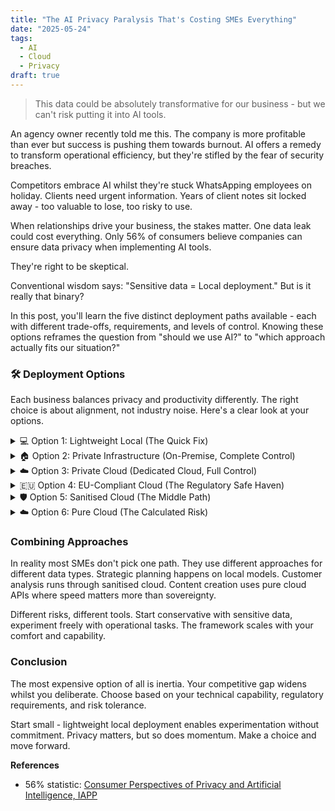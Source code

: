 ```yaml
---
title: "The AI Privacy Paralysis That's Costing SMEs Everything"
date: "2025-05-24"
tags:
  - AI
  - Cloud
  - Privacy
draft: true
---
```


> This data could be absolutely transformative for our business - but we can't risk putting it into AI tools.

An agency owner recently told me this. The company is more profitable than ever but success is pushing them towards burnout. AI offers a remedy to transform operational efficiency, but they're stifled by the fear of security breaches.

Competitors embrace AI whilst they're stuck WhatsApping employees on holiday. Clients need urgent information. Years of client notes sit locked away - too valuable to lose, too risky to use.

When relationships drive your business, the stakes matter. One data leak could cost everything. Only 56% of consumers believe companies can ensure data privacy when implementing AI tools. 

They're right to be skeptical.

Conventional wisdom says: "Sensitive data = Local deployment." But is it really that binary?

In this post, you'll learn the five distinct deployment paths available - each with different trade-offs, requirements, and levels of control. Knowing these options reframes the question from "should we use AI?" to "which approach actually fits our situation?"

### 🛠️ Deployment Options

Each business balances privacy and productivity differently. The right choice is about alignment, not industry noise. Here's a clear look at your options.

<details>
<summary>💻 Option 1: Lightweight Local (The Quick Fix)</summary>
<div style="margin-left: 1.5em;">

**What?** Deploys AI models on your own device, enabling private, custom chat-based workflows.

**Example:** <a href="https://ollama.com/" target="_blank" rel="noopener noreferrer">Ollama</a> + <a href="https://github.com/open-webui/open-webui" target="_blank" rel="noopener noreferrer">Open WebUI</a> running in Docker on laptops for individual use.

**When?** This works when you need immediate privacy for simple chat based tasks but don't have technical resources.

**Cost estimates:**
- Setup: $0-650 (per person if hardware upgrade required)
- Ongoing: $0/month
- Time investment: 8-12 hours initial setup and learning

**Difficulty:** Quick start (1-2 weeks)

**Considerations**
- Limited capability that won't scale beyond personal productivity
- Models less capable than cloud based one
- Need decent laptop hardware to run models
- Requires some technical proficiency to run models locally
- Works well for fixing individual productivity rather than business transformation

</div>
</details>
<details>
<summary>🏠 Option 2: Private Infrastructure (On-Premise, Complete Control)</summary>
<div style="margin-left: 1.5em;">

**What:** Run AI models entirely on your own physical hardware, managed and secured by your team, with no external cloud dependencies.

**Example:** <a href="https://vllm.ai/" target="_blank" rel="noopener noreferrer">vLLM</a> running a <a href="https://github.com/EleutherAI/gpt-neox" target="_blank" rel="noopener noreferrer">GPT-NeoX</a> LLM model on a local GPU rack sat behind a <a href="https://caddyserver.com/" target="_blank" rel="noopener noreferrer">Caddy</a> proxy.

**When?** You have high-security requirements, substantial technical expertise, and budget for complete data control.

**Cost estimates:**
- Setup: $19,000-65,000 (servers, GPUs, networking, installation)
- Ongoing: $2,600-6,500/month (power, cooling, maintenance, staff time)
- Time investment: 2-3 months full deployment

**Difficulty:** Major project (3+ months) + ongoing technical maintenance

**Considerations**
- Expensive upfront hardware investment (GPUs, servers, networking)
- Requires dedicated technical team for setup and ongoing maintenance
- Complex infrastructure management and security responsibilities
- Significant ongoing costs for power, cooling, and updates
- Maximum privacy and control but substantial resource commitment
- Best for organisations where zero external data exposure is non-negotiable

</div>
</details>
<details>
<summary>☁️ Option 3: Private Cloud (Dedicated Cloud, Full Control)</summary>
<div style="margin-left: 1.5em;">

**What:** Run AI models on dedicated cloud resources that you control and configure, not shared/public SaaS.

**Example:** Deploy LLMs like Llama 3 using vLLM on dedicated AWS EC2 instances with Inferentia/Trainium chips for scalable, managed inference. <a href="https://aws.amazon.com/blogs/machine-learning/serving-llms-using-vllm-and-amazon-ec2-instances-with-aws-ai-chips/?utm_source=chatgpt.com" target="_blank" rel="noopener noreferrer">AWS deployment guide</a>

**When?** You need control and scalability, but want to avoid on-premise hardware and leverage cloud flexibility.

**Cost estimates:**
- Setup: $0-2,600 (cloud integration, configuration)
- Ongoing: $650-3,900/month (cloud compute, storage, bandwidth)
- Time investment: 1-3 weeks setup and scaling

**Difficulty:** Medium complexity (1-2 months) + ongoing technical maintenance

**Considerations**
- Lower upfront cost than on-premise, but ongoing cloud spend
- Still requires technical expertise for secure configuration and management
- Data remains under your control, but is hosted offsite
- Easier to scale up or down as needs change
- Vendor lock-in and cloud compliance still need to be managed

</div>
</details>
<details>
<summary>🇪🇺 Option 4: EU-Compliant Cloud (The Regulatory Safe Haven)</summary>
<div style="margin-left: 1.5em;">

EU-hosted providers offering data residency compliance and GDPR-first solutions. This suits EU businesses with strict regulatory requirements.

**Examples:**
- <a href="https://aleph-alpha.com/" target="_blank" rel="noopener noreferrer">Aleph Alpha</a>: A sovereign, transparent EU-based provider focused on data protection, explainability, and compliance for critical industries and the public sector.
- <a href="https://openai.com/index/introducing-data-residency-in-europe/" target="_blank" rel="noopener noreferrer">OpenAI European Data Residency</a>: Mainstream LLMs with new options for processing and storing data exclusively within the EU, helping address GDPR and client data residency requirements.

**Cost estimates:**
- Setup: $0-2,600 (integration and compliance review)
- Ongoing: $260-2,600/month (depending on usage and provider)
- Time investment: 2-4 weeks setup and compliance verification

**Difficulty:** Medium complexity (1-2 months) + ongoing technical maintenance

**Considerations**
- Best for when regulatory requirements are your primary concern
- Do you need data residency guarantees to satisfy clients or auditors

</div>
</details>
<details>
<summary>🛡️ Option 5: Sanitised Cloud (The Middle Path)</summary>
<div style="margin-left: 1.5em;">

**What?** Data obfuscation combined with cloud APIs

**Example:** <a href="https://n8n.io/" target="_blank" rel="noopener noreferrer">N8N</a> jobs running data pipelines to sanitise data before calling cloud based LLM models

**When?** You want cloud performance with enhanced data protection and have the expertise for careful implementation.

**Cost estimates:**
- Setup: $3,900-10,400 (sanitisation system development)
- Ongoing: $390-1,950/month (cloud costs + monitoring tools)
- Time investment: 4-6 weeks development and testing

**Difficulty:** Medium complexity (1-2 months) + ongoing technical maintenance

**Considerations**
- Requires technical expertise to implement data sanitisation properly
- Need robust obfuscation processes to protect sensitive information
- Ongoing management of privacy controls and monitoring
- More complex than standard cloud but less than full local infrastructure
- Good balance of performance and privacy for technically capable teams
- Success depends on quality of your data protection implementation

</div>
</details>
<details>
<summary>☁️ Option 6: Pure Cloud (The Calculated Risk)</summary>
<div style="margin-left: 1.5em;">

**What?** Standard cloud APIs with strong contracts and monitoring systems. Choose this when speed of deployment matters more than privacy concerns. Fastest implementation but requires ongoing risk management.

**Example:** Direct OpenAI, Anthropic, Gemini API usage in your workflows

**Cost estimates:**
- Setup: $0-1,300 (integration and monitoring setup)
- Ongoing: $130-1,300/month (API costs based on usage)
- Time investment: 1-2 weeks integration

**Difficulty:** Quick start (1-2 weeks)

**Considerations**
- Fastest time to market with immediate access to cutting-edge capabilities
- Relies on vendor privacy policies and data handling commitments
- Requires ongoing contract negotiation and risk monitoring
- Cost-effective for high-volume usage but potential vendor lock-in
- Suitable when competitive speed outweighs data sovereignty concerns
- Regular compliance audits needed to maintain oversight
- Privacy controls available: opt out of data training, enterprise agreements with enhanced protections, and API-only access to avoid chat history retention

</div>
</details>

### Combining Approaches
In reality most SMEs don't pick one path. They use different approaches for different data types. Strategic planning happens on local models. Customer analysis runs through sanitised cloud. Content creation uses pure cloud APIs where speed matters more than sovereignty.

Different risks, different tools. Start conservative with sensitive data, experiment freely with operational tasks. The framework scales with your comfort and capability.

### Conclusion

The most expensive option of all is inertia. Your competitive gap widens whilst you deliberate. Choose based on your technical capability, regulatory requirements, and risk tolerance. 

Start small - lightweight local deployment enables experimentation without commitment. Privacy matters, but so does momentum. Make a choice and move forward.

**References**
- 56% statistic: <a href="https://iapp.org/resources/article/consumer-perspectives-of-privacy-and-ai/" target="_blank" rel="noopener noreferrer">Consumer Perspectives of Privacy and Artificial Intelligence, IAPP</a>